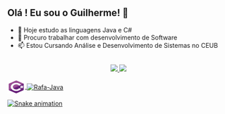 ## Olá ! Eu sou o Guilherme! 👋

- 🔭 Hoje estudo as linguagens Java e C#
- 👯 Procuro trabalhar com desenvolvimento de Software
- 📫 Estou Cursando Análise e Desenvolvimento de Sistemas no CEUB
##
<div align="center">
  <a href="https://github.com/guisbz">
  <img height="180em" src="https://github-readme-stats.vercel.app/api?username=guisbz&show_icons=true&theme=dark&include_all_commits=true&count_private=true"/>
  <img height="180em" src="https://github-readme-stats.vercel.app/api/top-langs/?username=guisbz&layout=compact&langs_count=7&theme=dark"/>
</div>

<div style="display: inline_block"><br>
  
  <img align="center" alt="Rafa-Csharp" height="30" width="40" src="https://raw.githubusercontent.com/devicons/devicon/master/icons/csharp/csharp-original.svg">
  <img align="center" alt="Rafa-Java" height="30" width="40" src="https://cdn.jsdelivr.net/gh/devicons/devicon/icons/java/java-original.svg">

</div>

![Snake animation](https://github.com/gui.sbz/guisbz/blob/output/github-contribution-grid-snake.svg)
